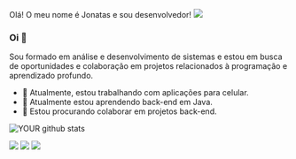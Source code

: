 Olá! O meu nome é Jonatas e sou desenvolvedor!
<img src="https://github.com/pr2tik1/pr2tik1/blob/master/IMAGE-NAME">

### Oi 👋
Sou formado em análise e desenvolvimento de sistemas e estou em busca de oportunidades e colaboração em projetos relacionados à programação e aprendizado profundo.
- 🔭 Atualmente, estou trabalhando com aplicações para celular.
- 🌱 Atualmente estou aprendendo back-end em Java.
- 🤝 Estou procurando colaborar em projetos back-end. 

![YOUR github stats](https://github-readme-stats.vercel.app/api?username=JonatasCosta1983)

[<img src="https://img.shields.io/badge/twitter-%231DA1F2.svg?&style=for-the-badge&logo=twitter&logoColor=white" />](https://twitter.com/USERNAME)  [<img src="https://img.shields.io/badge/linkedin-%230077B5.svg?&style=for-the-badge&logo=linkedin&logoColor=white" />](https://www.linkedin.com/in/USERNAME/) [<img src = "https://img.shields.io/badge/instagram-%23E4405F.svg?&style=for-the-badge&logo=instagram&logoColor=white">](https://www.instagram.com/USERNAME/) 

